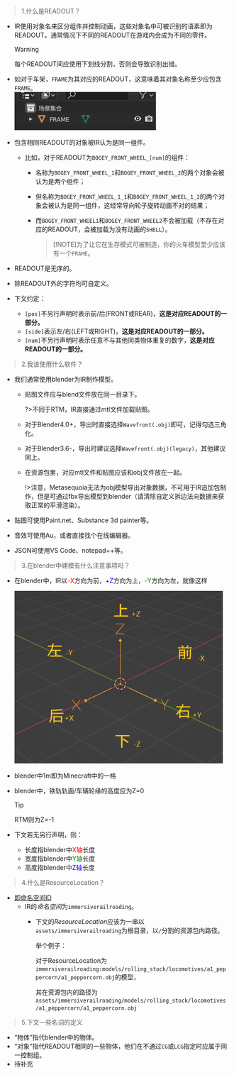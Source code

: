 >1.什么是READOUT？
   * IR使用对象名来区分组件并控制动画，这些对象名中可被识别的语素即为READOUT。通常情况下不同的READOUT在游戏内会成为不同的零件。
    
        > [!WARNING]
        > 每个READOUT间应使用下划线分割，否则会导致识别出错。

   * 如对于车架，`FRAME`为其对应的READOUT，这意味着其对象名称至少应包含`FRAME`。
     </br>![awa](../Textures/pic1.png "就像这样")
   * 包含相同READOUT的对象被IR认为是同一组件。
     * 比如，对于READOUT为`BOGEY_FRONT_WHEEL_[num]`的组件：
       * 名称为`BOGEY_FRONT_WHEEL_1`和`BOGEY_FRONT_WHEEL_2`的两个对象会被认为是两个组件；
       * 但名称为`BOGEY_FRONT_WHEEL_1_1`和`BOGEY_FRONT_WHEEL_1_2`的两个对象会被认为是同一组件，这经常导向轮子旋转动画不对的结果；
       * 而`BOGEY_FRONT_WHEEL1`和`BOGEY_FRONT_WHEEL2`不会被加载（不存在对应的READOUT，会被加载为没有动画的`SHELL`）。
       
         >[!NOTE]为了让它在生存模式可被制造，你的火车模型至少应该有一个`FRAME`。
   * READOUT是无序的。
   * 除READOUT外的字符均可自定义。
   * 下文约定：
     - `[pos]`不另行声明时表示前/后(FRONT或REAR)，**这是对应READOUT的一部分。**
     - `[side]`表示左/右(LEFT或RIGHT)，**这是对应READOUT的一部分。**
     - `[num]`不另行声明时表示任意不与其他同类物体重复的数字，**这是对应READOUT的一部分。**


>2.我该使用什么软件？
   * 我们通常使用blender为IR制作模型。
     * 贴图文件应与blend文件放在同一目录下。
   
       ?>不同于RTM，IR直接通过mtl文件加载贴图。
     * 对于Blender4.0+，导出时直接选择`Wavefront(.obj)`即可，记得勾选三角化。
     * 对于Blender3.6-，导出时建议选择`Wavefront(.obj)(legacy)`，其他建议同上。

     * 在资源包里，对应mtl文件和贴图应该和obj文件放在一起。     
     
       !>注意，Metasequoia无法为obj模型导出对象数据，不可用于IR追加包制作，但是可通过fbx导出模型到blender（请清除自定义拆边法向数据来获取正常的平滑渲染）。
     
   * 贴图可使用Paint.net、Substance 3d painter等。
   * 音效可使用Au，或者直接找个在线编辑器。
   * JSON可使用VS Code、notepad++等。

>3.在blender中建模有什么注意事项吗？
  * 在blender中，IR以<font color="red">-X</font>方向为前，<font color="blue">+Z</font>方向为上，<font color="green">-Y</font>方向为左，就像这样

    ![awa](../Textures/pic6.png "这是一个默认方向的空物体")
  * blender中1m即为Minecraft中的一格
  * blender中，铁轨轨面/车辆轮缘的高度应为Z=0

    >[!TIP]
    >RTM则为Z=-1

  * 下文若无另行声明，则：
    * 长度指blender中<font color="red">X轴</font>长度
    * 宽度指blender中<font color="green">Y轴</font>长度
    * 高度指blender中<font color="blue">Z轴</font>长度

>4.什么是ResourceLocation？
  * [即命名空间ID](https://minecraft.fandom.com/zh/wiki/%E5%91%BD%E5%90%8D%E7%A9%BA%E9%97%B4ID)
    * IR的*命名空间*为`immersiverailroading`。
      * 下文的*ResourceLocation*应该为一串以`assets/immersiverailroading`为根目录，以`/`分割的资源包内路径。
      
        举个例子：
      
          对于ResourceLocation为`immersiverailroading:models/rolling_stock/locomotives/a1_peppercorn/a1_peppercorn.obj`的模型，
          
          其在资源包内的路径为`assets/immersiverailroading/models/rolling_stock/locomotives/a1_peppercorn/a1_peppercorn.obj`

>5.下文一些名词的定义
  * “物体”指代blender中的物体。
  * “对象”指代READOUT相同的一些物体，他们在不通过`CG`或`LCG`指定时应属于同一控制组。
  * 待补充